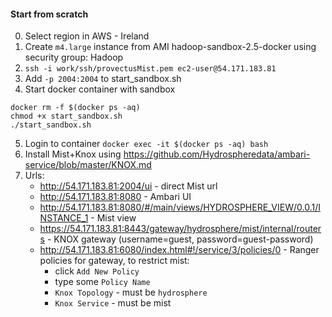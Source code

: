 #### Start from scratch
0. Select region in AWS - Ireland
1. Create `m4.large` instance from AMI hadoop-sandbox-2.5-docker using security group: Hadoop
2. `ssh -i work/ssh/provectusMist.pem ec2-user@54.171.183.81`
3. Add `-p 2004:2004` to start_sandbox.sh
4. Start docker container with sandbox
```
docker rm -f $(docker ps -aq)
chmod +x start_sandbox.sh
./start_sandbox.sh
```
5. Login to container `docker exec -it $(docker ps -aq) bash`
6. Install Mist+Knox using https://github.com/Hydrospheredata/ambari-service/blob/master/KNOX.md
7. Urls:
    * http://54.171.183.81:2004/ui - direct Mist url
    * http://54.171.183.81:8080 - Ambari UI
    * http://54.171.183.81:8080/#/main/views/HYDROSPHERE_VIEW/0.0.1/INSTANCE_1 - Mist view
    * https://54.171.183.81:8443/gateway/hydrosphere/mist/internal/routers - KNOX gateway (username=guest, password=guest-password)
    * http://54.171.183.81:6080/index.html#!/service/3/policies/0 - Ranger policies for gateway, to restrict mist: 
        * click `Add New Policy`
        * type some `Policy Name`
        * `Knox Topology` - must be `hydrosphere`
        * `Knox Service` - must be mist
